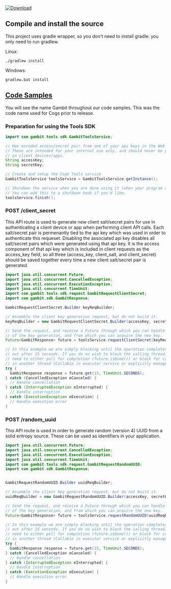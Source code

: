 [ ![Download](https://api.bintray.com/packages/cogswell-io/maven/cogs-java-tools-sdk/images/download.svg) ](https://bintray.com/cogswell-io/maven/cogs-java-tools-sdk/_latestVersion)
## Compile and install the source 

This project uses gradle wrapper, so you don't need to install gradle: you only need to run gradlew.

Linux:
```
./gradlew install
```

Windows:
```
gradlew.bat install
```

## [Code Samples](#code-samples)
You will see the name Gambit throughout our code samples. This was the code name used for Cogs prior to release.

### Preparation for using the Tools SDK

```java
import com.gambit.tools.sdk.GambitToolsService;

// Hex encoded access/secret pair from one of your api keys in the Web UI.
// These are intended for your internal use only, and should never be placed
// on client devices/apps.
String accessKey;
String secretKey;

// Create and setup the Cogs Tools service
GambitToolsService toolsService = GambitToolsService.getInstance();

// Shutdown the service when you are done using it (when your program closes).
// You can add this to a shutdown hook if you'd like.
toolsService.finish();
```

### POST /client_secret
This API route is used to generate new client salt/secret pairs for use in authenticating a client device or app when performing client API calls. Each salt/secret pair is permenantly tied to the api key which was used in order to authenticate this requeset. Disabling the associated api key disables all salt/secret pairs which were generated using that api key. It is the access component of that api key which is included in client requests as the access_key field, so all three (access_key, client_salt, and client_secret) should be saved together every time a new client salt/secret pair is generated.

```java
import java.util.concurrent.Future;
import java.util.concurrent.CancelledException;
import java.util.concurrent.ExecutionException;
import java.util.concurrent.TimeUnit;
import com.gambit.tools.sdk.request.GambitRequestClientSecret;
import com.gambit.sdk.GambitResponse;

GambitRequestClientSecret.Builder keyReqBuilder;

// Assemble the client key generation request, but do not build it.
keyReqBuilder = new GambitRequestClientSecret.Builder(accessKey, secretKey);

// Send the request, and receive a Future through which you can handle the outcome
// of the key generation, and from which you can acquire the new key.
Future<GambitResponse> future = toolsService.requestClientSecret(keyReqBuilder);

// In this example we are simply blocking until the operation completes, timing
// out after 15 seconds. If you do no wish to block the calling thread, you will
// need to either poll for completion (future.isDone()) or block for completion
// in another thread (Callable in executor service or explicitly managed thread).
try {
  GambitResponse response = future.get(15, TimeUnit.SECONDS);
} catch (CancelledException eCanceled) {
  // Handle cancellation
} catch (InterruptedException eInterrupted) {
  // Handle interruption
} catch (ExecutionException eExecution) {
  // Handle execution error
}
```

### POST /random_uuid
This API route is used in order to generate random (version 4) UUID from a solid entropy source. These can be used as identifiers in your application.

```java
import java.util.concurrent.Future;
import java.util.concurrent.CancelledException;
import java.util.concurrent.ExecutionException;
import java.util.concurrent.TimeUnit;
import com.gambit.tools.sdk.request.GambitRequestRandomUUID;
import com.gambit.sdk.GambitResponse;


GambitRequestRandomUUID.Builder uuidReqBuilder;

// Assemble the client key generation request, but do not build it.
uuidReqBuilder = new GambitRequestRandomUUID.Builder(accessKey, secretKey);

// Send the request, and receive a Future through which you can handle the outcome
// of the key generation, and from which you can acquire the new key.
Future<GambitResponse> future = toolsService.requestRandomUUID(uuidReqBuilder);

// In this example we are simply blocking until the operation completes, timing
// out after 15 seconds. If you do no wish to block the calling thread, you will
// need to either poll for completion (future.isDone()) or block for completion
// in another thread (Callable in executor service or explicitly managed thread).
try {
  GambitResponse response = future.get(15, TimeUnit.SECONDS);
} catch (CancelledException eCanceled) {
  // Handle cancellation
} catch (InterruptedException eInterrupted) {
  // Handle interruption
} catch (ExecutionException eExecution) {
  // Handle execution error
}
```

